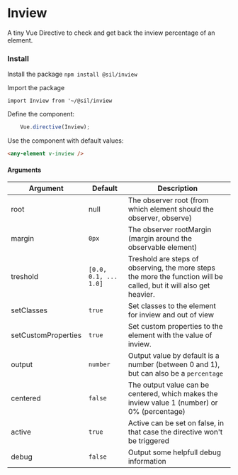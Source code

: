# Inview

A tiny Vue Directive to check and get back the inview percentage of an element. 


### Install

Install the package
`npm install @sil/inview`


Import the package

`import Inview from '~/@sil/inview`

Define the component:

```js
	Vue.directive(Inview);
```

Use the component with default values:

```html
<any-element v-inview />	
```


#### Arguments

| Argument            | Default               | Description                                                                                                         |
| ------------------- | --------------------- | ------------------------------------------------------------------------------------------------------------------- |
| root                | null                  | The observer root (from which element should the observer, observe)                                                 |
| margin              | `0px`                 | The observer rootMargin (margin around the observable element)                                                      |
| treshold            | `[0.0, 0.1, ... 1.0]` | Treshold are steps of observing, the more steps the more the function will be called, but it will also get heavier. |
| setClasses          | `true`                | Set classes to the element for inview and out of view                                                               |
| setCustomProperties | `true`                | Set custom properties to the element with the value of inview.                                                      |
| output              | `number`              | Output value by default is a number (between 0 and 1), but can also be a `percentage`                               |
| centered            | `false`               | The output value can be centered, which makes the inview value 1 (number) or 0% (percentage)                        |
| active              | `true`                | Active can be set on false, in that case the directive won't be triggered                                           |
| debug               | `false`               | Output some helpfull debug information                                                                              |

